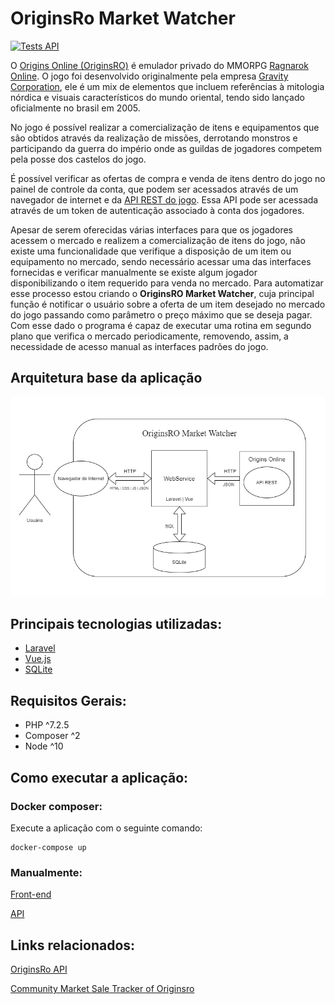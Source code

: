 # OriginsRo Market Watcher
[![Tests API](https://github.com/joao-salomao/originsro-market-watcher/actions/workflows/tests-api.yml/badge.svg?branch=main)](https://github.com/joao-salomao/originsro-market-watcher/actions/workflows/tests-api.yml)

O [Origins Online (OriginsRO)](https://originsro.org) é emulador privado do MMORPG [Ragnarok Online](https://pt.wikipedia.org/wiki/Ragnar%C3%B6k_Online). O jogo foi desenvolvido originalmente pela empresa [Gravity Corporation](https://pt.wikipedia.org/wiki/Gravity_Corporation), ele é um mix de elementos que incluem referências à mitologia nórdica e visuais característicos do mundo oriental, tendo sido lançado oficialmente no brasil em 2005.

No jogo é possível realizar a comercialização de itens e equipamentos que são obtidos através da realização de missões, derrotando monstros e participando da guerra do império onde as guildas de jogadores competem pela posse dos castelos do jogo.

É possível verificar as ofertas de compra e venda de itens dentro do jogo no painel de controle da conta, que podem ser acessados através de um navegador de internet e da [API REST do jogo](https://gitlab.com/originsro/originsro/tree/master/doc/api). Essa API pode ser acessada através de um token de autenticação associado à conta dos jogadores.

Apesar de serem oferecidas várias interfaces para que os jogadores acessem o mercado e realizem a comercialização de itens do jogo, não existe uma funcionalidade que verifique a disposição de um item ou equipamento no mercado, sendo necessário acessar uma das interfaces fornecidas e verificar manualmente se existe algum jogador disponibilizando o item requerido para venda no mercado. Para automatizar esse processo estou criando o **OriginsRO Market Watcher**, cuja principal função é notificar o usuário sobre a oferta de um item desejado no mercado do jogo passando como parâmetro o preço máximo que se deseja pagar. Com esse dado o programa é capaz de executar uma rotina em segundo plano que verifica o mercado periodicamente, removendo, assim, a necessidade de acesso manual as interfaces padrões do jogo. 


## Arquitetura base da aplicação
![Arquitetura](https://github.com/joao-salomao/originsro-market-watcher/blob/main/.assets/app_architecture.png?raw=true)

## Principais tecnologias utilizadas:
- [Laravel](https://laravel.com)
- [Vue.js](https://vuejs.org)
- [SQLite](https://www.sqlite.org/index.html)

## Requisitos Gerais:

-   PHP ^7.2.5
-   Composer ^2
-   Node ^10

## Como executar a aplicação:

### Docker composer:
Execute a aplicação com o seguinte comando:
```
docker-compose up
```

### Manualmente:

[Front-end](https://github.com/joao-salomao/originsro-market-watcher/tree/main/front-end)

[API](https://github.com/joao-salomao/originsro-market-watcher/tree/main/api)


## Links relacionados:

[OriginsRo API](https://gitlab.com/originsro/originsro/tree/master/doc/api)

[Community Market Sale Tracker of Originsro](http://www.originsro-market.de)

